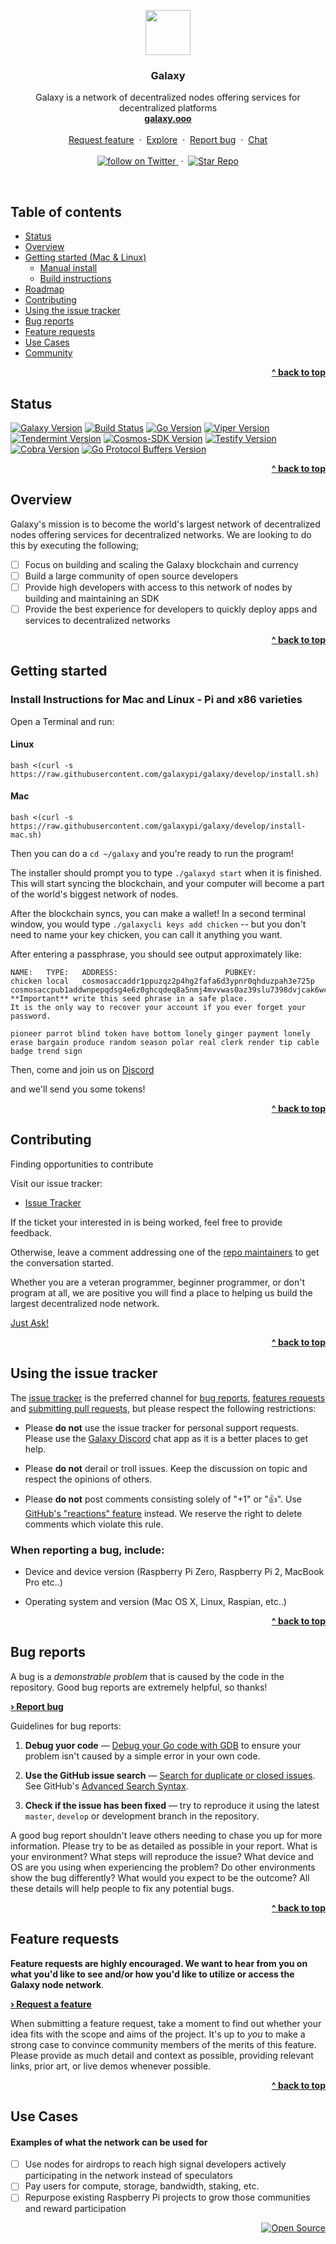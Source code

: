 <p align="center">
  <a href="http://galaxy.ooo">
    <img src="https://media.githubusercontent.com/media/galaxypi/galaxy-design/master/social/social-galaxy-logo%402x.png" width=72 height=72>
  </a>
  <h3 align="center">Galaxy</h3>
  <p align="center">
    Galaxy is a network of decentralized nodes offering services for decentralized platforms
    <br/>
    <a href="http://galaxy.ooo"><strong>galaxy.ooo</strong></a>
    <br/>
    <br/>
    <a href="https://github.com/galaxypi/galaxy/issues/new?template=feature_request.md">Request feature</a>
    &nbsp;&middot;&nbsp;
    <a href="https://github.com/galaxypi/">Explore</a>
    &nbsp;&middot;&nbsp;
    <a href="https://github.com/galaxypi/galaxy/issues/new?template=issues.md">Report bug</a>
    &nbsp;&middot;&nbsp;
    <a href="https://discord.gg/36K9nan">Chat</a>
    <br/>
    <br/>
    <a href="https://twitter.com/intent/follow?screen_name=galaxypilab">
      <img src="https://img.shields.io/twitter/url/https/twitter.com/galaxypilab.svg?style=social&label=Follow%20%40galaxypilab&logo=twitter" alt="follow on Twitter">
    </a>
    &nbsp;&middot;&nbsp;
    <a href="https://github.com/galaxypi/galaxy/stargazers">
      <img src="https://img.shields.io/github/stars/galaxypi/galaxy.svg?style=social&label=Star&maxAge=2592000" alt="Star Repo">
    </a>
  </p>
</p>

<br/>

## Table of contents

- [Status](#status)
- [Overview](#overview)
- [Getting started (Mac & Linux)](#getting-started)
    - [Manual install](/docs/manualinstall.md)
    - [Build instructions](/docs/build.md)
- [Roadmap](/roadmap.md)
- [Contributing](#contributing)
- [Using the issue tracker](#using-the-issue-tracker)
- [Bug reports](#bug-reports)
- [Feature requests](#feature-requests)
- [Use Cases](#use-cases)
- [Community](/docs/community.md)

<div align="right">
    <b><a href="#galaxy">^ back to top</a></b>
</div>


## Status

[![Galaxy Version](https://img.shields.io/badge/Galaxy-v0.0.4--testnet--alpha.svg?colorA=212121&colorB=FF0000)](http://github.com/galaxypi/galaxy)
[![Build Status](https://img.shields.io/badge/Build_Status-passing.svg?colorA=212121&colorB=00BB00)](https://github.com/galaxypi/galaxy)
[![Go Version](https://img.shields.io/badge/Go-v1.10.3.svg?colorA=212121&colorB=007BFF)](https://golang.org/)
[![Viper Version](https://img.shields.io/badge/Viper-v1.0.0.svg?colorA=212121&colorB=007BFF)](https://github.com/spf13/viper)
[![Tendermint Version](https://img.shields.io/badge/Tendermint-v0.22.0.svg?colorA=212121&colorB=FF0000)](https://github.com/tendermint/tendermint)
[![Cosmos-SDK Version](https://img.shields.io/badge/Cosmos_SDK-v0.22.0.svg?colorA=212121&colorB=FF0000)](https://github.com/cosmos/cosmos-sdk)
[![Testify Version](https://img.shields.io/badge/Testify-v1.2.1.svg?colorA=212121&colorB=007BFF)](https://github.com/stretchr/testify)
[![Cobra Version](https://img.shields.io/badge/Cobra-v0.0.1.svg?colorA=212121&colorB=FF0000)](https://github.com/spf13/cobra)
[![Go Protocol Buffers Version](https://img.shields.io/badge/ProtoBuf-v1.1.0.svg?colorA=212121&colorB=007BFF)](https://github.com/golang/protobuf)

<div align="right">
    <b><a href="#galaxy">^ back to top</a></b>
</div>


## Overview

Galaxy's mission is to become the world's largest network of decentralized nodes offering services for decentralized networks. We are looking to do this by executing the following;

- [ ] Focus on building and scaling the Galaxy blockchain and currency
- [ ] Build a large community of open source developers
- [ ] Provide high developers with access to this network of nodes by building and maintaining an SDK
- [ ] Provide the best experience for developers to quickly deploy apps and services to decentralized networks

<div align="right">
    <b><a href="#galaxy">^ back to top</a></b>
</div>


## Getting started

### Install Instructions for Mac and Linux - Pi and x86 varieties

Open a Terminal and run:

#### Linux
```
bash <(curl -s https://raw.githubusercontent.com/galaxypi/galaxy/develop/install.sh)
```

#### Mac
```
bash <(curl -s https://raw.githubusercontent.com/galaxypi/galaxy/develop/install-mac.sh)
```

Then you can do a `cd ~/galaxy` and you're ready to run the program!

The installer should prompt you to type `./galaxyd start` when it is finished. This will
start syncing the blockchain, and your computer will become a part of the world's biggest network of nodes.

After the blockchain syncs, you can make a wallet! In a second terminal window, you would type
`./galaxycli keys add chicken` -- but you don't need to name your key chicken, you can call it anything you want.

After entering a passphrase, you should see output approximately like:

```
NAME:	TYPE:	ADDRESS:						PUBKEY:
chicken	local	cosmosaccaddr1ppuzqz2p4hg2fafa6d3ypnr0qhduzpah3e725p	cosmosaccpub1addwnpepqdsg4e6z0ghcqdeq8a5nmj4mvvwas0az39slu7398dvjcak6wc9fqh5n7yf
**Important** write this seed phrase in a safe place.
It is the only way to recover your account if you ever forget your password.

pioneer parrot blind token have bottom lonely ginger payment lonely erase bargain produce random season polar real clerk render tip cable badge trend sign
```

Then, come and join us on [Discord](https://discord.gg/36K9nan)

and we'll send you some tokens!

<div align="right">
    <b><a href="#galaxy">^ back to top</a></b>
</div>


## Contributing

Finding opportunities to contribute

Visit our issue tracker:

- [Issue Tracker](https://github.com/galaxypi/galaxy/issues)

If the ticket your interested in is being worked, feel free to provide feedback.

Otherwise, leave a comment addressing one of the [repo maintainers](#maintainers) to get
the conversation started.

Whether you are a veteran programmer, beginner programmer, or don't program at all, we are positive you will find a place to helping us build the largest decentralized node network.

[Just Ask!]()

<div align="right">
    <b><a href="#galaxy">^ back to top</a></b>
</div>


## Using the issue tracker

The [issue tracker](https://github.com/galaxypi/galaxy/issues) is the preferred channel for [bug reports](#bug-reports), [features requests](#feature-requests) and [submitting pull requests](#pull-requests), but please respect the following restrictions:

* Please **do not** use the issue tracker for personal support requests.  Please use the [Galaxy Discord](https://discord.gg/36K9nan) chat app as it is a better places to get help.

* Please **do not** derail or troll issues. Keep the discussion on topic and respect the opinions of others.

* Please **do not** post comments consisting solely of "+1" or ":thumbsup:". Use [GitHub's "reactions" feature](https://github.com/blog/2119-add-reactions-to-pull-requests-issues-and-comments) instead. We reserve the right to delete comments which violate this rule.

### When reporting a bug, include:

* Device and device version (Raspberry Pi Zero, Raspberry Pi 2, MacBook Pro etc..)

* Operating system and version (Mac OS X, Linux, Raspian, etc..)

<div align="right">
    <b><a href="#galaxy">^ back to top</a></b>
</div>


## Bug reports

A bug is a _demonstrable problem_ that is caused by the code in the repository. Good bug reports are extremely helpful, so thanks!

<b><a href="https://github.com/galaxypi/galaxy/issues/new?template=issues.md">› Report bug</a></b>

Guidelines for bug reports:

1. **Debug yuor code** &mdash; [Debug your Go code with GDB](https://golang.org/doc/gdb) to ensure your problem isn't caused by a simple error in your own code.

2. **Use the GitHub issue search** &mdash; [Search for duplicate or closed issues](https://github.com/galaxypi/galaxy/issues?q=is%3Aopen). See GitHub's [Advanced Search Syntax](https://help.github.com/articles/searching-issues-and-pull-requests/).

3. **Check if the issue has been fixed** &mdash; try to reproduce it using the latest `master`, `develop` or development branch in the repository.

A good bug report shouldn't leave others needing to chase you up for more information. Please try to be as detailed as possible in your report. What is your environment? What steps will reproduce the issue? What device and OS are you using when experiencing the problem? Do other environments show the bug differently? What would you expect to be the outcome? All these details will help people to fix any potential bugs.

<div align="right">
    <b><a href="#galaxy">^ back to top</a></b>
</div>


## Feature requests

**Feature requests are highly encouraged. We want to hear from you on what you'd like to see and/or how you'd like to utilize or access the Galaxy node network**.

<b><a href="https://github.com/galaxypi/galaxy/issues/new?template=feature_request.md">› Request a feature</a></b>

When submitting a feature request, take a moment to find out whether your idea fits with the scope and aims of the project. It's up to *you* to make a strong case to convince community members of the merits of this feature. Please provide as much detail and context as possible, providing relevant links, prior art, or live demos whenever possible.

<div align="right">
    <b><a href="#galaxy">^ back to top</a></b>
</div>


## Use Cases

#### Examples of what the network can be used for

- [ ] Use nodes for airdrops to reach high signal developers actively participating in the network instead of speculators
- [ ] Pay users for compute, storage, bandwidth, staking, etc.
- [ ] Repurpose existing Raspberry Pi projects to grow those communities and reward participation

<div align="right">
  <a href="https://opensource.guide/how-to-contribute/#why-contribute-to-open-source">
    <img src="https://badges.frapsoft.com/os/v3/open-source.png?v=103)](https://github.com/ellerbrock/open-source-badges/" alt="Open Source">
  </a>
</div>
